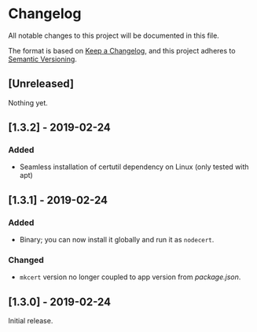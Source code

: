 # Changelog

All notable changes to this project will be documented in this file.

The format is based on [Keep a Changelog](https://keepachangelog.com/en/1.0.0/),
and this project adheres to [Semantic Versioning](https://semver.org/spec/v2.0.0.html).

## [Unreleased]

Nothing yet.

## [1.3.2] - 2019-02-24

### Added
  - Seamless installation of certutil dependency on Linux (only tested with apt)

## [1.3.1] - 2019-02-24

### Added
 - Binary; you can now install it globally and run it as `nodecert`.

### Changed
  - `mkcert` version no longer coupled to app version from _package.json_.

## [1.3.0] - 2019-02-24

Initial release.
